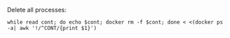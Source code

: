 Delete all processes:
```
while read cont; do echo $cont; docker rm -f $cont; done < <(docker ps -a| awk '!/^CONT/{print $1}')
```

